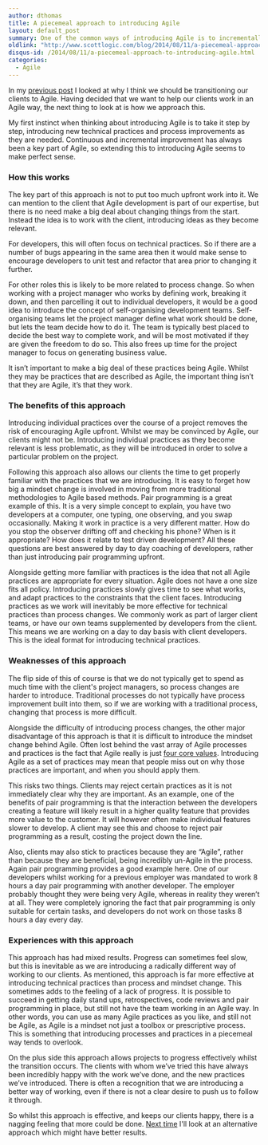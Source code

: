 ```yaml
---
author: dthomas
title: A piecemeal approach to introducing Agile
layout: default_post
summary: One of the common ways of introducing Agile is to incrementally move the current process to a more Agile one. Here I take a look at the strengths and weakness of this approach.
oldlink: "http://www.scottlogic.com/blog/2014/08/11/a-piecemeal-approach-to-introducing-agile.html"
disqus-id: /2014/08/11/a-piecemeal-approach-to-introducing-agile.html
categories:
  - Agile
---
```

In my <a href="{{site.github.url}}{% post_url 2014-08-04-introducing-agile-development-to-client-projects %}">previous post</a> I looked at why I think we should be transitioning our clients to Agile. Having decided that we want to help our clients work in an Agile way, the next thing to look at is how we approach this.

My first instinct when thinking about introducing Agile is to take it step by step, introducing new technical practices and process improvements as they are needed. Continuous and incremental improvement has always been a key part of Agile, so extending this to introducing Agile seems to make perfect sense.

### How this works
The key part of this approach is not to put too much upfront work into it. We can mention to the client that Agile development is part of our expertise, but there is no need make a big deal about changing things from the start. Instead the idea is to work with the client, introducing ideas as they become relevant.

For developers, this will often focus on technical practices. So if there are a number of bugs appearing in the same area then it would make sense to encourage developers to unit test and refactor that area prior to changing it further.

For other roles this is likely to be more related to process change. So when working with a project manager who works by defining work, breaking it down, and then parcelling it out to individual developers, it would be a good idea to introduce the concept of self-organising development teams. Self-organising teams let the project manager define what work should be done, but lets the team decide how to do it. The team is typically best placed to decide the best way to complete work, and will be most motivated if they are given the freedom to do so. This also frees up time for the project manager to focus on generating business value.

It isn’t important to make a big deal of these practices being Agile. Whilst they may be practices that are described as Agile, the important thing isn’t that they are Agile, it’s that they work.

### The benefits of this approach
Introducing individual practices over the course of a project removes the risk of encouraging Agile upfront. Whilst we may be convinced by Agile, our clients might not be. Introducing individual practices as they become relevant is less problematic, as they will be introduced in order to solve a particular problem on the project.

Following this approach also allows our clients the time to get properly familiar with the practices that we are introducing. It is easy to forget how big a mindset change is involved in moving from more traditional methodologies to Agile based methods. Pair programming is a great example of this. It is a very simple concept to explain, you have two developers at a computer, one typing, one observing, and you swap occasionally. Making it work in practice is a very different matter. How do you stop the observer drifting off and checking his phone? When is it appropriate? How does it relate to test driven development? All these questions are best answered by day to day coaching of developers, rather than just introducing pair programming upfront.

Alongside getting more familiar with practices is the idea that not all Agile practices are appropriate for every situation. Agile does not have a one size fits all policy. Introducing practices slowly gives time to see what works, and adapt practices to the constraints that the client faces.
Introducing practices as we work will inevitably be more effective for technical practices than process changes. We commonly work as part of larger client teams, or have our own teams supplemented by developers from the client. This means we are working on a day to day basis with client developers. This is the ideal format for introducing technical practices.

### Weaknesses of this approach

The flip side of this of course is that we do not typically get to spend as much time with the client's project managers, so process changes are harder to introduce. Traditional processes do not typically have process improvement built into them, so if we are working with a traditional process, changing that process is more difficult.

Alongside the difficulty of introducing process changes, the other major disadvantage of this approach is that it is difficult to introduce the mindset change behind Agile. Often lost behind the vast array of Agile processes and practices is the fact that Agile really is just [four core values](http://agilemanifesto.org). Introducing Agile as a set of practices may mean that people miss out on why those practices are important, and when you should apply them.

This risks two things. Clients may reject certain practices as it is not immediately clear why they are important. As an example, one of the benefits of pair programming is that the interaction between the developers creating a feature will likely result in a higher quality feature that provides more value to the customer. It will however often make individual features slower to develop. A client may see this and choose to reject pair programming as a result, costing the project down the line.

Also, clients may also stick to practices because they are “Agile”, rather than because they are beneficial, being incredibly un-Agile in the process. Again pair programming provides a good example here. One of our developers whilst working for a previous employer was mandated to work 8 hours a day pair programming with another developer. The employer probably thought they were being very Agile, whereas in reality they weren’t at all. They were completely ignoring the fact that pair programming is only suitable for certain tasks, and developers do not work on those tasks 8 hours a day every day.

### Experiences with this approach
This approach has had mixed results. Progress can sometimes feel slow, but this is inevitable as we are introducing a radically different way of working to our clients. As mentioned, this approach is far more effective at introducing technical practices than process and mindset change. This sometimes adds to the feeling of a lack of progress. It is possible to succeed in getting daily stand ups, retrospectives, code reviews and pair programming in place, but still not have the team working in an Agile way. In other words, you can use as many Agile practices as you like, and still not be Agile, as Agile is a mindset not just a toolbox or prescriptive process. This is something that introducing processes and practices in a piecemeal way tends to overlook.

On the plus side this approach allows projects to progress effectively whilst the transition occurs. The clients with whom we’ve tried this have always been incredibly happy with the work we’ve done, and the new practices we’ve introduced. There is often a recognition that we are introducing a better way of working, even if there is not a clear desire to push us to follow it through.

So whilst this approach is effective, and keeps our clients happy, there is a nagging feeling that more could be done. <a href="{{site.github.url}}{% post_url 2014-08-18-introducing-agile-upfront %}">Next time</a> I'll look at an alternative approach which might have better results.























